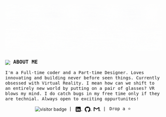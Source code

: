 <!--banner-->
<div align="center">
  <img src="https://github.com/Misss-techy/Misss-techy/blob/main/banner-title.gif" alt="header"/>
</div>

<!--About Me-->

<h3><samp> <img align="center" width=25px src="https://cdn-icons-png.flaticon.com/512/7334/7334294.png"> ABOUT ME  </samp></h3>
<samp>I'm a Full-time coder and a Part-time Designer. Loves innovating and building never before seen things. Currently obsessed with Virtual Reality. I mean how can we shift to an entirely new world by putting on a pair of glasses? VR blows my mind. I do catch bugs in my free time only if they are technial. Always open to exciting oppurtunites!</samp>
<p></p>
 
<!--footer-->
<div align="middle">
<img align="center" width="58px" src="https://komarev.com/ghpvc/?username=Misss-techy&style=flat&color=FFDF2B&label=views" alt="visitor badge"/>&nbsp;
<samp>|</samp> &nbsp;
<a href="https://www.linkedin.com/in/sumaiyathun-muhshina/">
  <img align="center" alt="mushina's linkedIn" width="18px" src="https://github.com/Misss-techy/Misss-techy/blob/main/icons/linkedin.svg" />
</a>&nbsp;
<a href="https://github.com/Misss-techy">
  <img align="center" alt="mushina's linkedIn" width="18px" src="https://github.com/Misss-techy/Misss-techy/blob/main/icons/github.svg" />
</a>&nbsp;
<a href="mailto:sumaiyamushina@gmail.com">
  <img align="center" alt="mushina's Gmail" width="18px" src="https://github.com/Misss-techy/Misss-techy/blob/main/icons/gmail.svg" />
</a> &nbsp; 
<samp>|</samp> &nbsp; 
<samp> Drop a ⭐</samp>&nbsp;
</div>
